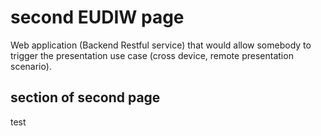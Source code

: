 # second EUDIW page

Web application (Backend Restful service) that would allow somebody to trigger the presentation use case (cross device, remote presentation scenario).

## section of second page

test
